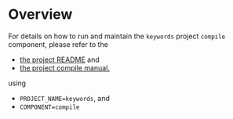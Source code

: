 # Overview

For details on how to run and maintain the `keywords` project `compile` component, please refer
to the
- [the project README](../README.md) and
- [the project compile manual.](../../manuals/02_compile.md)

using

- `PROJECT_NAME=keywords`, and
- `COMPONENT=compile`
